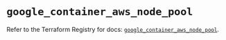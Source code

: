 # `google_container_aws_node_pool`

Refer to the Terraform Registry for docs: [`google_container_aws_node_pool`](https://registry.terraform.io/providers/hashicorp/google/5.41.0/docs/resources/container_aws_node_pool).
